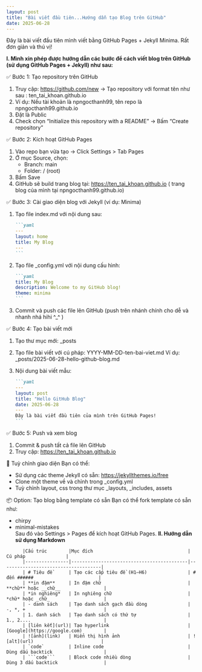 ```yaml
---
layout: post
title: "Bài viết đầu tiên...Hướng dẫn tạo Blog trên GitHub"
date: 2025-06-28
---
```


Đây là bài viết đầu tiên mình viết bằng GitHub Pages + Jekyll Minima. Rất đơn giản và thú vị!

**I. Mình xin phép được hướng dẫn các bước để cách viết blog trên GitHub (sử dụng GitHub Pages + Jekyll) như sau:**  

✅ Bước 1: Tạo repository trên GitHub

1. Truy cập: https://github.com/new -> Tạo repository với format tên như sau : ten_tai_khoan.github.io
2. Ví dụ: Nếu tài khoản là npngocthanh99, tên repo là npngocthanh99.github.io
3. Đặt là Public
4. Check chọn “Initialize this repository with a README” -> Bấm “Create repository”

✅ Bước 2: Kích hoạt GitHub Pages

1. Vào repo bạn vừa tạo -> Click Settings > Tab Pages
2. Ở mục Source, chọn:
   - Branch: main
   - Folder: / (root)
3. Bấm Save
4. GitHub sẽ build trang blog tại: https://ten_tai_khoan.github.io ( trang blog của mình tại npngocthanh99.github.io)

✅ Bước 3: Cài giao diện blog với Jekyll (ví dụ: Minima)

1. Tạo file index.md với nội dung sau:

   ````markdown
   ```yaml
   ---
   layout: home
   title: My Blog
   ---
   ```
   ````

2. Tạo file \_config.yml với nội dung cấu hình:

   ````markdown
   ```yaml
   title: My Blog
   description: Welcome to my GitHub blog!
   theme: minima
   ```
   ````

3. Commit và push các file lên GitHub (push trên nhánh chính cho dễ và nhanh nhá hihi ^\_^ )

✅ Bước 4: Tạo bài viết mới

1. Tạo thư mục mới: \_posts
2. Tạo file bài viết với cú pháp: YYYY-MM-DD-ten-bai-viet.md
   Ví dụ: \_posts/2025-06-28-hello-github-blog.md
3. Nội dung bài viết mẫu:

   ````markdown
   ```yaml
   ---
   layout: post
   title: "Hello GitHub Blog"
   date: 2025-06-28
   ---
   Đây là bài viết đầu tiên của mình trên GitHub Pages!
   ```
   ````

✅ Bước 5: Push và xem blog

1. Commit & push tất cả file lên GitHub
2. Truy cập: https://ten_tai_khoan.github.io

🎨 Tuỳ chỉnh giao diện
Bạn có thể:

- Sử dụng các theme Jekyll có sẵn: https://jekyllthemes.io/free
- Clone một theme về và chỉnh trong \_config.yml
- Tuỳ chỉnh layout, css trong thư mục \_layouts, \_includes, assets

📦 Option: Tạo blog bằng template có sẵn
Bạn có thể fork template có sẵn như:

- chirpy
- minimal-mistakes  
  Sau đó vào Settings > Pages để kích hoạt GitHub Pages.
**II. Hướng dẫn sử dụng Markdown**  
```
      |Cấu trúc        |Mục đích                                   |               Cú pháp               |
      |----------------|-------------------------------------------|-------------------------------------|
      | # Tiêu đề      | Tạo các cấp tiêu đề (H1–H6)               | # đến ######                        |
      | **in đậm**     | In đậm chữ                                | **chữ** hoặc __chữ__                |
      | *in nghiêng*   | In nghiêng chữ                            | *chữ* hoặc _chữ_                    |
      | - danh sách    | Tạo danh sách gạch đầu dòng               | -, *, +                             |
      | 1. danh sách   | Tạo danh sách có thứ tự                   | 1., 2....                           |
      | [liên kết](url)| Tạo hyperlink                             | [Google](https://google.com)        |
      | ![ảnh](link)   | Hiển thị hình ảnh                         | ![alt](url)                         |
      | `code`         | Inline code                               | Dùng dấu backtick                   |
      | ```code```     | Block code nhiều dòng                     | Dùng 3 dấu backtick                 |
```
